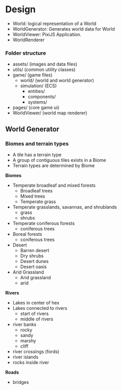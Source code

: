 # Design

- World: logical representation of a World
- WorldGenerator: Generates world data for World
- WorldViewer: PixiJS Application.
- WorldRenderer

### Folder structure
- assets/ (images and data files)
- utils/ (common utility classes)
- game/ (game files)
  - world/ (world and world generator)
  - simulation/ (ECS)
    - entities/ 
    - components/
    - systems/
- pages/ (core game ui)
- WorldViewer/ (world map renderer)

## World Generator
### Biomes and terrain types
- A tile has a terrain type
- A group of contiguous tiles exists in a Biome
- Terrain types are determined by Biome

__Biomes__
- Temperate broadleaf and mixed forests
  - Broadleaf trees
  - Mixed trees
  - Temperate grass
- Temperate grasslands, savannas, and shrublands
  - grass
  - shrubs
- Temperate coniferous forests
  - coniferous trees
- Boreal forests
  - coniferous trees
- Desert
  - Barren desert
  - Dry shrubs
  - Desert dunes
  - Desert oasis
- Arid Grassland
  - Arid grassland
  - arid 

__Rivers__
- Lakes in center of hex
- Lakes connected to rivers
  - start of rivers
  - middle of rivers
- river banks
  - rocky
  - sandy
  - marshy
  - cliff
- river crossings (fords)
- river islands
- rocks inside river

__Roads__
- bridges
